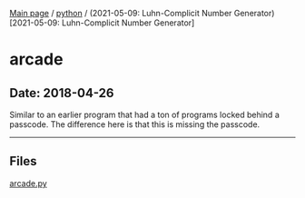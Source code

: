 [Main page](/) / [python](/python) / (2021-05-09: Luhn-Complicit Number Generator)[2021-05-09: Luhn-Complicit Number Generator]

# arcade

## Date: 2018-04-26

Similar to an earlier program that had a ton of programs locked behind a passcode. The difference here is that this is missing the passcode.

-----

## Files

[arcade.py](arcade.py)